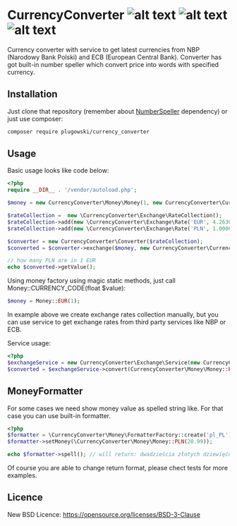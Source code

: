 # CurrencyConverter ![alt text](https://img.shields.io/badge/licence-BSD--3--Clause-blue.svg "Licence") ![alt text](https://img.shields.io/badge/tests-13%20%2F%2013-brightgreen.svg "Tests") ![alt text](https://img.shields.io/badge/coverage-100%25-green.svg "Coverage")
Currency converter with service to get latest currencies from NBP (Narodowy Bank Polski) and ECB (European Central Bank). 
Converter has got built-in number speller which convert price into words with specified currency.

## Installation

Just clone that repository (remember about [NumberSpeller](https://github.com/plugowski/number_speller) dependency) or just use composer:

```bash
composer require plugowski/currency_converter
```
 
## Usage
 
Basic usage looks like code below:
 
```php
<?php
require __DIR__ . '/vendor/autoload.php';

$money = new CurrencyConverter\Money\Money(1, new CurrencyConverter\Currency\Currency('EUR'));

$rateCollection =  new \CurrencyConverter\Exchange\RateCollection();
$rateCollection->add(new \CurrencyConverter\Exchange\Rate('EUR', 4.2636));
$rateCollection->add(new \CurrencyConverter\Exchange\Rate('PLN', 1.0000));

$converter = new CurrencyConverter\Converter($rateCollection);
$converted = $converter->exchange($money, new CurrencyConverter\Currency\Currency('PLN'));

// how many PLN are in 1 EUR
echo $converted->getValue();
```

Using money factory using magic static methods, just call Money::CURRENCY_CODE(float $value):

```php
$money = Money::EUR(1);
```

In example above we create exchange rates collection manually, but you can use service to get exchange rates from
third party services like NBP or ECB.

Service usage:

```php
<?php
$exchangeService = new CurrencyConverter\Exchange\Service(new CurrencyConverter\Exchange\Repository\NBPRatesRepository());
$converted = $exchangeService->convert(CurrencyConverter\Money\Money::EUR(4), new CurrencyConverter\Currency('PLN'));
```

## MoneyFormatter

For some cases we need show money value as spelled string like. For that case you can use built-in formatter.

```php
<?php
$formatter = \CurrencyConverter\Money\FormatterFactory::create('pl_PL');
$formatter->setMoney(\CurrencyConverter\Money\Money::PLN(20.99));

echo $formatter->spell(); // will return: dwadzieścia złotych dziewięćdziesiąt dziewięć groszy
```

Of course you are able to change return format, please chect tests for more examples.

## Licence

New BSD Licence: https://opensource.org/licenses/BSD-3-Clause